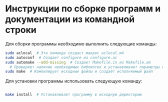 # Инструкции по сборке программ и документации из командной строки

Для сборки программы необходимо выполнить следующие команды:

```bash
sudo aclocal  # Эта команда создаст макрос aclocal.m4
sudo autoconf  # Создает configure из configure.ac
sudo automake --add-missing  # Создает Makefile.in из Makefile.am
  # Проверяет наличие необходимых библиотек и устанавливает параметры сборки
sudo make  # Компилирует исходные файлы и создаёт исполняемый файл
```

Для установки программы использовать следующую команду:

```bash

make install  # Устанавливает программу в исходную директорию
```
